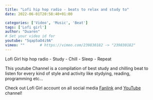 ```yaml
---
title: "Lofi hip hop radio - beats to relax and study to"
date: 2022-06-01T20:58:40+01:00

categories: ['Video', 'Music', 'Beat']
tags: ['Lofi girl']
author: "Duaren"
# Set your video id for
youtube: "5qap5aO4i9A"
vimeo: ""       # https://vimeo.com/239830182 -> "239830182"
---
```

Lofi Girl hip hop radio - Study - Chill - Sleep - Repeat
<!--more-->

This youtube Channel is a compilation of best study and chilling beat to listen for every kind of style and activity like stydying, reading, programming etc...

Check out Lofi Girl account on all social media [Fanlink](https://fanlink.to/lofigirl-social)  and [YouTube](https://www.youtube.com/c/LofiGirl) channel!
